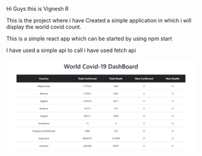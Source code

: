 Hi Guys this is Vignesh R

This is the project where i have Created a simple application in which
i will display the world covid count.

This is a simple react app which can be started by using npm start

I have used a simple api to call i have used fetch api 



![](public/Capture.PNG)
